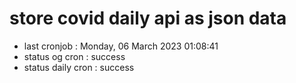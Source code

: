 # store covid daily api as json data

- last cronjob : Monday, 06 March 2023 01:08:41
- status og cron : success
- status daily cron : success
      
      